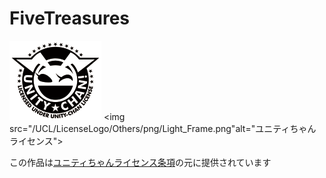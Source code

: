 # FiveTreasures
![この作品はユニティちゃんライセンス条項の元に提供されています](/UCL/LicenseLogo/Others/png/Light_Frame.png)
<img src="/UCL/LicenseLogo/Others/png/Light_Frame.png"alt="ユニティちゃんライセンス"><p>この作品は<a href="http://unity-chan.com/contents/license_jp/" target="_blank">ユニティちゃんライセンス条項</a>の元に提供されています</p>
